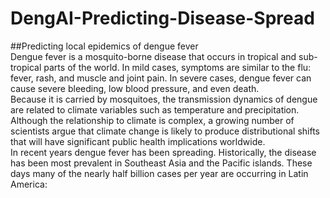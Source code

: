 # DengAI-Predicting-Disease-Spread

##Predicting local epidemics of dengue fever  
Dengue fever is a mosquito-borne disease that occurs in tropical and sub-tropical parts of the world. In mild cases, symptoms are similar to the flu: fever, rash, and muscle and joint pain. In severe cases, dengue fever can cause severe bleeding, low blood pressure, and even death.  
Because it is carried by mosquitoes, the transmission dynamics of dengue are related to climate variables such as temperature and precipitation. Although the relationship to climate is complex, a growing number of scientists argue that climate change is likely to produce distributional shifts that will have significant public health implications worldwide.  
In recent years dengue fever has been spreading. Historically, the disease has been most prevalent in Southeast Asia and the Pacific islands. These days many of the nearly half billion cases per year are occurring in Latin America:
